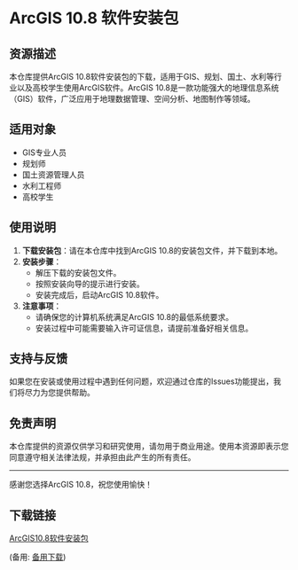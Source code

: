 # ArcGIS 10.8 软件安装包

## 资源描述

本仓库提供ArcGIS 10.8软件安装包的下载，适用于GIS、规划、国土、水利等行业以及高校学生使用ArcGIS软件。ArcGIS 10.8是一款功能强大的地理信息系统（GIS）软件，广泛应用于地理数据管理、空间分析、地图制作等领域。

## 适用对象

- GIS专业人员
- 规划师
- 国土资源管理人员
- 水利工程师
- 高校学生

## 使用说明

1. **下载安装包**：请在本仓库中找到ArcGIS 10.8的安装包文件，并下载到本地。
2. **安装步骤**：
   - 解压下载的安装包文件。
   - 按照安装向导的提示进行安装。
   - 安装完成后，启动ArcGIS 10.8软件。
3. **注意事项**：
   - 请确保您的计算机系统满足ArcGIS 10.8的最低系统要求。
   - 安装过程中可能需要输入许可证信息，请提前准备好相关信息。

## 支持与反馈

如果您在安装或使用过程中遇到任何问题，欢迎通过仓库的Issues功能提出，我们将尽力为您提供帮助。

## 免责声明

本仓库提供的资源仅供学习和研究使用，请勿用于商业用途。使用本资源即表示您同意遵守相关法律法规，并承担由此产生的所有责任。

---

感谢您选择ArcGIS 10.8，祝您使用愉快！

## 下载链接
[ArcGIS10.8软件安装包](https://pan.quark.cn/s/b8ed00524aa0) 

(备用: [备用下载](https://pan.baidu.com/s/1ehj6vVXR6HRDdJ0_UL8Sbg?pwd=1234))
